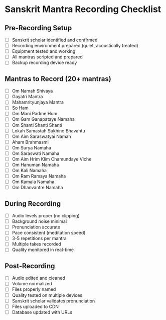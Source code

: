 # Sanskrit Mantra Recording Checklist

## Pre-Recording Setup
- [ ] Sanskrit scholar identified and confirmed
- [ ] Recording environment prepared (quiet, acoustically treated)
- [ ] Equipment tested and working
- [ ] All mantras scripted and prepared
- [ ] Backup recording device ready

## Mantras to Record (20+ mantras)
- [ ] Om Namah Shivaya
- [ ] Gayatri Mantra  
- [ ] Mahamrityunjaya Mantra
- [ ] So Ham
- [ ] Om Mani Padme Hum
- [ ] Om Gam Ganapataye Namaha
- [ ] Om Shanti Shanti Shanti
- [ ] Lokah Samastah Sukhino Bhavantu
- [ ] Om Aim Saraswatyai Namah
- [ ] Aham Brahmasmi
- [ ] Om Surya Namaha
- [ ] Om Saraswati Namaha
- [ ] Om Aim Hrim Klim Chamundaye Viche
- [ ] Om Hanuman Namaha
- [ ] Om Kali Namaha
- [ ] Om Ram Ramaya Namaha
- [ ] Om Kamala Namaha
- [ ] Om Dhanvantre Namaha

## During Recording
- [ ] Audio levels proper (no clipping)
- [ ] Background noise minimal
- [ ] Pronunciation accurate
- [ ] Pace consistent (meditation speed)
- [ ] 3-5 repetitions per mantra
- [ ] Multiple takes recorded
- [ ] Quality monitored in real-time

## Post-Recording
- [ ] Audio edited and cleaned
- [ ] Volume normalized
- [ ] Files properly named
- [ ] Quality tested on multiple devices
- [ ] Sanskrit scholar validates pronunciation
- [ ] Files uploaded to CDN
- [ ] Database updated with URLs
